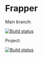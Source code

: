 # Frapper

Main branch: 

[![Build status](https://ci.appveyor.com/api/projects/status/0ti6dq1766mlelsx/branch/main?svg=true)](https://ci.appveyor.com/project/pzelmanski/frapper/branch/main)

Project:

[![Build status](https://ci.appveyor.com/api/projects/status/0ti6dq1766mlelsx?svg=true)](https://ci.appveyor.com/project/pzelmanski/frapper)

